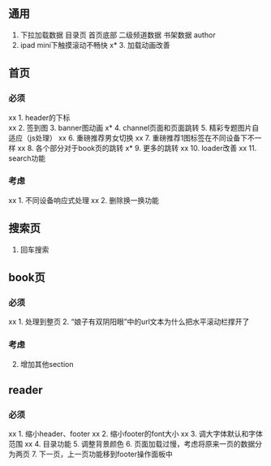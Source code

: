 ## 通用
1. 下拉加载数据
目录页
首页底部
二级频道数据
书架数据
author
2. ipad mini下触摸滚动不畅快
x* 3. 加载动画改善
## 首页
### 必须
xx 1. header的下标  
xx 2. 签到图
3. banner图动画
x* 4. channel页面和页面跳转
5. 精彩专题图片自适应（js处理）
xx 6. 重磅推荐男女切换
xx 7. 重磅推荐1图标签在不同设备下不一样
xx 8. 各个部分对于book页的跳转
x* 9. 更多的跳转
xx 10. loader改善
xx 11. search功能
### 考虑
xx 1. 不同设备响应式处理
xx 2. 删除换一换功能

## 搜索页
1. 回车搜索

## book页
### 必须
xx 1. 处理到整页
2. “娘子有双阴阳眼”中的url文本为什么把水平滚动栏撑开了
### 考虑
2. 增加其他section
 
## reader
### 必须
xx 1. 缩小header、footer 
xx 2. 缩小footer的font大小
xx 3. 调大字体默认和字体范围
xx 4. 目录功能
5. 调整背景颜色
6. 页面加载过慢，考虑将原来一页的数据分为两页
7. 下一页，上一页功能移到footer操作面板中
 
 
 
 
 
 
 
 
 
 
 
 
 
 
 
 
 
 
 
 
 
